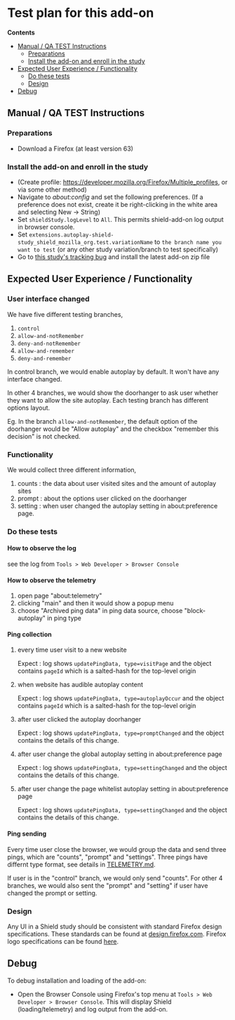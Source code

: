 # Test plan for this add-on

<!-- START doctoc generated TOC please keep comment here to allow auto update -->

<!-- DON'T EDIT THIS SECTION, INSTEAD RE-RUN doctoc TO UPDATE -->

**Contents**

* [Manual / QA TEST Instructions](#manual--qa-test-instructions)
  * [Preparations](#preparations)
  * [Install the add-on and enroll in the study](#install-the-add-on-and-enroll-in-the-study)
* [Expected User Experience / Functionality](#expected-user-experience--functionality)
  * [Do these tests](#do-these-tests)
  * [Design](#design)
* [Debug](#debug)

<!-- END doctoc generated TOC please keep comment here to allow auto update -->

## Manual / QA TEST Instructions

### Preparations

* Download a Firefox (at least version 63)

### Install the add-on and enroll in the study

* (Create profile: <https://developer.mozilla.org/Firefox/Multiple_profiles>, or via some other method)
* Navigate to _about:config_ and set the following preferences. (If a preference does not exist, create it be right-clicking in the white area and selecting New -> String)
* Set `shieldStudy.logLevel` to `All`. This permits shield-add-on log output in browser console.
* Set `extensions.autoplay-shield-study_shield_mozilla_org.test.variationName` to `the branch name you want to test` (or any other study variation/branch to test specifically)
* Go to [this study's tracking bug](https://bugzilla.mozilla.org/show_bug.cgi?id=1475099) and install the latest add-on zip file

## Expected User Experience / Functionality

### User interface changed

We have five different testing branches, 
1. `control` 
2. `allow-and-notRemember` 
3. `deny-and-notRemember` 
4. `allow-and-remember` 
5. `deny-and-remember`

In control branch, we would enable autoplay by default. It won't have any interface changed.

In other 4 branches, we would show the doorhanger to ask user whether they want to allow the site autoplay. Each testing branch has different options layout. 

Eg. In the branch `allow-and-notRemember`, the default option of the doorhanger would be "Allow autoplay" and the checkbox 
"remember this decision" is not checked.

### Functionality

We would collect three different information, 

1. counts : the data about user visited sites and the amount of autoplay sites 
2. prompt : about the options user clicked on the doorhanger
3. setting : when user changed the autoplay setting in about:preference page.
 
### Do these tests

####  How to observe the log 
see the log from `Tools > Web Developer > Browser Console`

#### How to observe the telemetry  
1. open page "about:telemetry" 
2. clicking "main" and then it would show a popup menu
3. choose "Archived ping data" in ping data source, choose "block-autoplay" in ping type

#### Ping collection
1. every time user visit to a new website

   Expect : log shows `updatePingData, type=visitPage` and the object contains `pageId` which is a salted-hash for the top-level origin
   
2. when website has audible autoplay content

   Expect : log shows `updatePingData, type=autoplayOccur` and the object contains `pageId` which is a salted-hash for the top-level origin
   
3. after user clicked the autoplay doorhanger

   Expect : log shows `updatePingData, type=promptChanged` and the object contains the details of this change.
   
4. after user change the global autoplay setting in about:preference page

   Expect : log shows `updatePingData, type=settingChanged` and the object contains the details of this change.
   
5. after user change the page whitelist autoplay setting in about:preference page

   Expect : log shows `updatePingData, type=settingChanged` and the object contains the details of this change.

#### Ping sending
Every time user close the browser, we would group the data and send three pings, which are "counts", "prompt" and "settings". Three pings have differnt type format, see details in [TELEMETRY.md](./TELEMETRY.md).

If user is in the "control" branch, we would only send "counts".
For other 4 branches, we would also sent the "prompt" and "setting" if user have changed the prompt or setting.

### Design

Any UI in a Shield study should be consistent with standard Firefox design specifications. These standards can be found at [design.firefox.com](https://design.firefox.com/photon/welcome.html). Firefox logo specifications can be found [here](https://design.firefox.com/photon/visuals/product-identity-assets.html).

## Debug

To debug installation and loading of the add-on:

* Open the Browser Console using Firefox's top menu at `Tools > Web Developer > Browser Console`. This will display Shield (loading/telemetry) and log output from the add-on.

